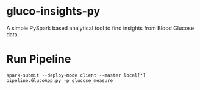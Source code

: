 # gluco-insights-py
A simple PySpark based analytical tool to find insights from Blood Glucose data.

# Run Pipeline
```
spark-submit --deploy-mode client --master local[*]  pipeline.GlucoApp.py -p glucose_measure
```